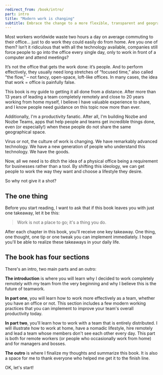 ```yaml
---
redirect_from: /book/intro/
part: intro
title: "Modern work is changing"
subtitle: Embrace the change to a more flexible, transparent and geographically-dispersed style of work.
---
```


Most workers worldwide waste two hours a day on average commuting to their office… just to do work they could easily do from home. Are you one of them? Isn’t it ridiculous that with all the technology available, companies still force people to go into the office every single day, only to work in front of a computer and attend meetings?

It’s not the office that gets the work done: it’s people. And to perform effectively, they usually need long stretches of “focused time,” also called “the flow,” – not fancy, open-space, loft-like offices. In many cases, the idea that work = office is painfully false.

This book is my guide to getting it all done from a distance. After more than 13 years of leading a team completely remotely and close to 20 years working from home myself, I believe I have valuable experience to share, and I know people need guidance on this topic now more than ever.

Additionally, I'm a productivity fanatic. After all, I'm building Nozbe and Nozbe Teams, apps that help people and teams get incredible things done, even (or especially!) when these people do not share the same geographical space.

Virus or not, the culture of work is changing. We have remarkably advanced technology. We have a new generation of people who understand this technology. We have the goods.

Now, all we need is to ditch the idea of a physical office being a requirement for businesses rather than a tool. By shifting this ideology, we can get people to work the way they want and choose a lifestyle they desire.

So why not give it a shot?

## The one thing

Before you start reading, I want to ask that if this book leaves you with just one takeaway, let it be this:

> Work is not a place to go; it's a thing you do.

After each chapter in this book, you'll receive one key takeaway. One thing, one thought, one tip or one tweak you can implement immediately. I hope you'll be able to realize these takeaways in your daily life.

## The book has four sections

There's an intro, two main parts and an outro:

**The introduction** is where you will learn why I decided to work completely remotely with my team from the very beginning and why I believe this is the future of teamwork.

**In part one**, you will learn how to work more effectively as a team, whether you have an office or not. This section includes a few modern working practices that you can implement to improve your team's overall productivity today.

**In part two**, you’ll learn how to work with a team that is entirely distributed. I will illustrate how to work at home, have a nomadic lifestyle, hire remotely and lead a team whose members don't see each other every day. This part is both for remote workers (or people who occasionally work from home) and for managers and bosses.

**The outro** is where I finalize my thoughts and summarize this book. It is also a space for me to thank everyone who helped me get it to the finish line.

OK, let's start!
